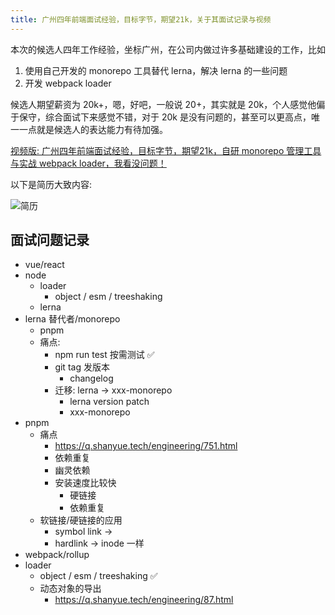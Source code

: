 ```yaml
---
title: 广州四年前端面试经验，目标字节，期望21k，关于其面试记录与视频
---
```


本次的候选人四年工作经验，坐标广州，在公司内做过许多基础建设的工作，比如

1. 使用自己开发的 monorepo 工具替代 lerna，解决 lerna 的一些问题
2. 开发 webpack loader

候选人期望薪资为 20k+，嗯，好吧，一般说 20+，其实就是 20k，个人感觉他偏于保守，综合面试下来感觉不错，对于 20k 是没有问题的，甚至可以更高点，唯一一点就是候选人的表达能力有待加强。

[视频版: 广州四年前端面试经验，目标字节，期望21k，自研 monorepo 管理工具与实战 webpack loader，我看没问题！](https://www.bilibili.com/video/BV1WY411c7mA/)

以下是简历大致内容:

![简历](https://p9-juejin.byteimg.com/tos-cn-i-k3u1fbpfcp/2e73d58544ef41c6a325e3417b5afc8a~tplv-k3u1fbpfcp-watermark.image?)

## 面试问题记录

+ vue/react
+ node
    + loader
        + object / esm / treeshaking
    + lerna
+ lerna 替代者/monorepo
    + pnpm
    + 痛点: 
        + npm run test 按需测试 ✅
        + git tag 发版本
            + changelog
        + 迁移: lerna -> xxx-monorepo
            + lerna version patch
            + xxx-monorepo
+ pnpm
    + 痛点
        + <https://q.shanyue.tech/engineering/751.html>
        + 依赖重复
        + 幽灵依赖
        + 安装速度比较快
            + 硬链接
            + 依赖重复
    + 软链接/硬链接的应用
        + symbol link -> 
        + hardlink    -> inode 一样
+ webpack/rollup
+ loader
    + object / esm / treeshaking ✅
    + 动态对象的导出
        + <https://q.shanyue.tech/engineering/87.html>
